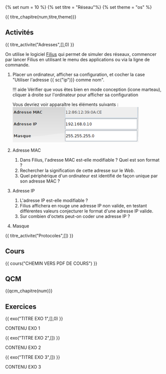 
{% set num = 10 %}
{% set titre = "Réseau"%}
{% set theme = "os" %}

{{ titre_chapitre(num,titre,theme)}}
 
## Activités 

{{ titre_activite("Adresses",[],0) }}

On utilise le logiciel [Filius](https://www.lernsoftware-filius.de/) qui permet de simuler des réseaux, commencer par lancer Filius en utilisant le menu des applications ou via la ligne de commande.

1. Placer un ordinateur, afficher sa configuration, et cocher la case "Utiliser l'adresse {{ sc("ip")}} comme nom".

    !!! aide
        Vérifier que vous êtes bien en mode conception (icone marteau), cliquer à droite sur l'ordinateur pour afficher sa configuration

    Vous devriez voir apparaître les éléments suivants :
    ![Filius1](./images/C10/act1-1.png)

2. Adresse MAC
    1. Dans Filius, l'adresse MAC est-elle modifiable ? Quel est son format ?
    2. Rechercher la signification de cette adresse sur le *Web*.
    3. Quel périphérique d'un ordinateur est identifié de façon unique par son adresse MAC ?

3. Adresse IP
    1. L'adresse IP est-elle modifiable ?
    2. Filius affichera en rouge une adresse IP non valide, en testant différentes valeurs conjecturer le format d'une adresse IP valide.
    3. Sur combien d'octets peut-on coder une adresse IP ?

4. Masque

{{ titre_activite("Protocoles",[]) }}



## Cours

{{ cours("CHEMIN VERS PDF DE COURS") }}


## QCM

{{qcm_chapitre(num)}}


## Exercices

{{ exo("TITRE EXO 1",[],0) }}


CONTENU EXO 1


{{ exo("TITRE EXO 2",[]) }}


CONTENU EXO 2


{{ exo("TITRE EXO 3",[]) }}


CONTENU EXO 3